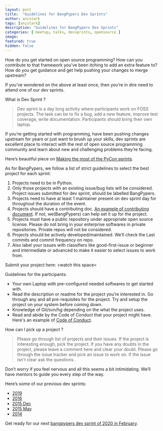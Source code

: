 ```yaml
---
layout: post
title:  "Guidelines for BangPypers Dev Sprints"
author: anistark
tags: [anistark]
description: "Guidelines for BangPypers Dev Sprints"
categories: [ meetup, talks, devsprints, opensource ]
image:
featured: true
hidden: false
---
```


How do you get started on open source programming? How can you contribute to that framework you’ve been itching to add an extra feature to? How do you get guidance and get help pushing your changes to merge upstream? 

If you’ve wondered on the above at least once, then you’re in dire need to attend one of our dev sprints.

What is Dev Sprint ?

> Dev sprint is a day long activity where participants work on FOSS projects. The task can be to fix a bug, add a new feature, improve test coverage, write documentation. Participants should bring their own laptop.

If you’re getting started with programming, have been pushing changes upstream for years or just want to brush up your skills, dev sprints are excellent place to interact with the rest of open source programming community and learn about new and challenging problems they’re facing.

Here’s beautiful piece on [Making the most of the PyCon sprints](https://treyhunner.com/2019/04/making-the-most-of-the-pycon-sprints/).

As for BangPypers, we follow a list of strict guidelines to select the best project for each sprint:

1. Projects need to be in Python.
2. Only those projects with an existing issue/bug lists will be considered. Project issues submitted for dev sprint, should be labelled BangPypers. 
3. Projects need to have at least 1 maintainer present on dev sprint day for throughout the duration of the event.
4. Projects should have a contributing doc. [An example of contributing document](https://github.com/pallets/flask/blob/master/CONTRIBUTING.rst). If not, we(BangPypers) can help set it up for the project.
5. Projects must have a public repository under appropriate open source license. Please do not bring in your enterprise softwares in private repositories. Private repos will not be considered.
6. Projects should be actively developed/maintained. We’ll check the Last commits and commit frequency on repo.
7. Also label your issues with classifiers like good-first-issue or beginner and intermediate or advanced to make it easier to select issues to work from.

Submit your project here: >watch this space<

Guidelines for the participants:
- Your own Laptop with pre-configured needed softwares to get started with.
- Read the description or readme for the project you’re interested in. Go through any and all pre-requisites for the project. Try and setup the project on your system before coming down.
- Knowledge of Git/svn/hg depending on the what the project uses.
- Read and abide by the Code of Conduct that your project might have. Here's an example of [Code of Conduct](https://www.kennethreitz.org/essays/be-cordial-or-be-on-your-way).

How can I pick up a project ?

> Please go through list of projects and their issues. If the project is interesting enough, pick the project. If you have any doubts in the project, please leave a comment here and clear your doubt. Please go through the issue tracker and pick an issue to work on. If the issue isn't clear ask the questions .

Don’t worry if you feel nervous and all this seems a bit intimidating. We’ll have mentors to guide you every step of the way.

Here’s some of our previous dev sprints:
- [2019](https://www.meetup.com/BangPypers/events/pbxxkqyzcbzb/)
- [2016](https://www.meetup.com/BangPypers/events/qxlhwkyvgbvb/)
- [2015 Dec](https://www.meetup.com/BangPypers/events/qxlhwkytqbzb/)
- [2015 May](https://www.meetup.com/BangPypers/events/qxlhwkythbvb/)
- [2014](https://www.meetup.com/BangPypers/events/qxlhwkysqbbc/)

Get ready for our next [bangpypers dev sprint of 2020 in February](https://www.meetup.com/BangPypers/events/266874167/).

